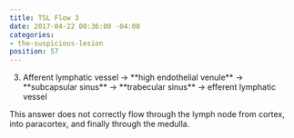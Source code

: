 ```yaml
---
title: TSL Flow 3
date: 2017-04-22 00:36:00 -04:00
categories:
- the-suspicious-lesion
position: 57
---
```


<ol start="3">
<li>Afferent lymphatic vessel → **high endothelial venule** → **subcapsular sinus** → **trabecular sinus** → efferent lymphatic vessel</li>
</ol>

This answer does not correctly flow through the lymph node from cortex, into paracortex, and finally through the medulla.